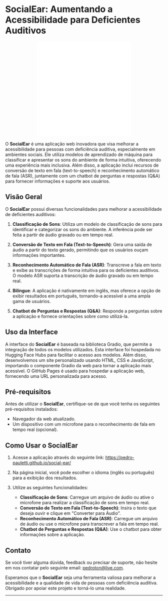 # SocialEar: Aumentando a Acessibilidade para Deficientes Auditivos

<p align="center">
  <img src="SocialEar.svg" alt="SocialEar Logo" width="300">
</p

O **SocialEar** é uma aplicação web inovadora que visa melhorar a acessibilidade para pessoas com deficiência auditiva, especialmente em ambientes sociais. Ele utiliza modelos de aprendizado de máquina para classificar e apresentar os sons do ambiente de forma intuitiva, oferecendo uma experiência mais inclusiva. Além disso, a aplicação inclui recursos de conversão de texto em fala (text-to-speech) e reconhecimento automático de fala (ASR), juntamente com um chatbot de perguntas e respostas (Q&A) para fornecer informações e suporte aos usuários.

## Visão Geral

O **SocialEar** possui diversas funcionalidades para melhorar a acessibilidade de deficientes auditivos:

1. **Classificação de Sons**: Utiliza um modelo de classificação de sons para identificar e categorizar os sons do ambiente. A inferência pode ser feita a partir de áudio gravado ou em tempo real.

2. **Conversão de Texto em Fala (Text-to-Speech)**: Gera uma saída de áudio a partir do texto gerado, permitindo que os usuários ouçam informações importantes.

3. **Reconhecimento Automático de Fala (ASR)**: Transcreve a fala em texto e exibe as transcrições de forma intuitiva para os deficientes auditivos. O modelo ASR suporta a transcrição de áudio gravado ou em tempo real.

4. **Bilíngue**: A aplicação é nativamente em inglês, mas oferece a opção de exibir resultados em português, tornando-a acessível a uma ampla gama de usuários.

5. **Chatbot de Perguntas e Respostas (Q&A)**: Responde a perguntas sobre a aplicação e fornece orientações sobre como utilizá-la.

## Uso da Interface

A interface do **SocialEar** é baseada na biblioteca Gradio, que permite a integração de todos os modelos utilizados. Esta interface foi hospedada no Hugging Face Hubs para facilitar o acesso aos modelos. Além disso, desenvolvemos um site personalizado usando HTML, CSS e JavaScript, importando o componente Gradio da web para tornar a aplicação mais acessível. O GitHub Pages é usado para hospedar a aplicação web, fornecendo uma URL personalizada para acesso.

## Pré-requisitos

Antes de utilizar o **SocialEar**, certifique-se de que você tenha os seguintes pré-requisitos instalados:

- Navegador da web atualizado.
- Um dispositivo com um microfone para o reconhecimento de fala em tempo real (opcional).

## Como Usar o **SocialEar**

1. Acesse a aplicação através do seguinte link: https://pedro-pauletti.github.io/social-ear/ 
   
2. Na página inicial, você pode escolher o idioma (inglês ou português) para a exibição dos resultados.

3. Utilize as seguintes funcionalidades:
   - **Classificação de Sons**: Carregue um arquivo de áudio ou ative o microfone para realizar a classificação de sons em tempo real.
   - **Conversão de Texto em Fala (Text-to-Speech)**: Insira o texto que deseja ouvir e clique em "Converter para Áudio".
   - **Reconhecimento Automático de Fala (ASR)**: Carregue um arquivo de áudio ou use o microfone para transcrever a fala em tempo real.
   - **Chatbot de Perguntas e Respostas (Q&A)**: Use o chatbot para obter informações sobre a aplicação.


## Contato

Se você tiver alguma dúvida, feedback ou precisar de suporte, não hesite em nos contatar pelo seguinte email: [pedroton@live.com](mailto:pedroton@live.com).

Esperamos que o **SocialEar** seja uma ferramenta valiosa para melhorar a acessibilidade e a qualidade de vida de pessoas com deficiência auditiva. Obrigado por apoiar este projeto e torná-lo uma realidade.

---
